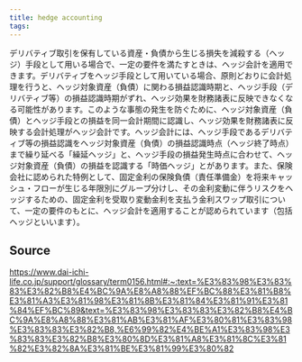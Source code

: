 ```yaml
---
title: hedge accounting
tags: 
---
```


デリバティブ取引を保有している資産・負債から生じる損失を減殺する（ヘッジ）手段として用いる場合で、一定の要件を満たすときは、ヘッジ会計を適用できます。デリバティブをヘッジ手段として用いている場合、原則どおりに会計処理を行うと、ヘッジ対象資産（負債）に関わる損益認識時期と、ヘッジ手段（デリバティブ等）の損益認識時期がずれ、ヘッジ効果を財務諸表に反映できなくなる可能性があります。このような事態の発生を防ぐために、ヘッジ対象資産（負債）とヘッジ手段との損益を同一会計期間に認識し、ヘッジ効果を財務諸表に反映する会計処理がヘッジ会計です。ヘッジ会計には、ヘッジ手段であるデリバティブ等の損益認識をヘッジ対象資産（負債）の損益認識時点（ヘッジ終了時点）まで繰り延べる「繰延ヘッジ」と、ヘッジ手段の損益発生時点に合わせて、ヘッジ対象資産（負債）の損益を認識する「時価ヘッジ」とがあります。また、保険会社に認められた特例として、固定金利の保険負債（責任準備金）を将来キャッシュ・フローが生じる年限別にグループ分けし、その金利変動に伴うリスクをヘッジするための、固定金利を受取り変動金利を支払う金利スワップ取引について、一定の要件のもとに、ヘッジ会計を適用することが認められています（包括ヘッジといいます）。

## Source
https://www.dai-ichi-life.co.jp/support/glossary/term0156.html#:~:text=%E3%83%98%E3%83%83%E3%82%B8%E4%BC%9A%E8%A8%88%EF%BC%88%E3%81%B8%E3%81%A3%E3%81%98%E3%81%8B%E3%81%84%E3%81%91%E3%81%84%EF%BC%89&text=%E3%83%98%E3%83%83%E3%82%B8%E4%BC%9A%E8%A8%88%E3%81%AB%E3%81%AF%E3%80%81%E3%83%98%E3%83%83%E3%82%B8,%E6%99%82%E4%BE%A1%E3%83%98%E3%83%83%E3%82%B8%E3%80%8D%E3%81%A8%E3%81%8C%E3%81%82%E3%82%8A%E3%81%BE%E3%81%99%E3%80%82